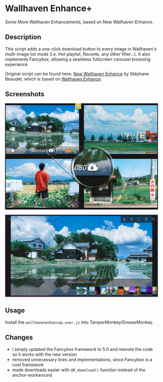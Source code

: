 # Wallhaven Enhance+

Some More Wallhaven Enhancements, based on New Wallhaven Enhance.

## Description

This script adds a one-click download button to every image in Wallhaven's multi-image list mode (i.e. Hot playlist, Recents, any other filter...).
It also implements Fancybox, allowing a seamless fullscreen carousel browsing experience.

Original script can be found here: [New Wallhaven Enhance](https://greasyfork.org/en/scripts/420150-new-wallhaven-enhance) by Stéphane Beaudet, which is based on [Wallhaven Enhance](https://greasyfork.org/en/scripts/29444-wallhaven-enhance).

## Screenshots

![One-Click Download screenshot](screenshots/showcase01.png)

![Fancybox Carousel screenshot](screenshots/showcase02.png)

## Usage

Install the `wallhavenenhancep.user.js` into TamperMonkey/GreaseMonkey.

## Changes

- I simply updated the Fancybox framework to 5.0 and rewrote the code so it works with the new version
- removed unnecessary lines and implementations, since Fancybox is a cool framework
- made downloads easier with `GM_download()` function instead of the anchor-workaround
